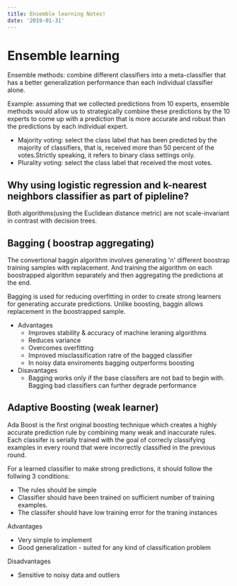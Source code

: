 ```yaml
---
title: Ensemble learning Notes!
date: '2019-01-31'
---
```


# Ensemble learning

Ensemble methods: combine different classifiers into a meta-classifier that has a better generalization performance than each individual classifier alone.

Example: assuming that we collected predictions from 10 experts, ensemble methods would allow us to strategically combine these predictions by the 10 experts to come up with a prediction that is more accurate and robust than the predictions by each individual expert.

- Majority voting: select the class label that has been predicted by the majority of classifiers, that is, received more than 50 percent of the votes.Strictly speaking, it refers to binary class settings only.
- Plurality voting: select the class label that received the most votes.

## Why using logistic regression and k-nearest neighbors classifier as part of pipleline?

Both algorithms(using the Euclidean distance metric) are not scale-invariant in contrast with decision trees.

## Bagging ( boostrap aggregating)

The convertional baggin algorithm involves generating 'n' different boostrap training samples with replacement. And training the algorithm on each boostrapped algorithm separately and then aggregating the predictions at the end.

Bagging is used for reducing overfitting in order to create strong learners for generating accurate predictions. Unlike boosting, baggin allows replacement in the boostrapped sample.

- Advantages
  - Improves stability & accuracy of machine leraning algorithms
  - Reduces variance
  - Overcomes overfitting
  - Improved misclassification ratre of the bagged classifier
  - In noisy data enviroments bagging outperforms boosting
- Disavantages
  - Bagging works only if the base classifers are not bad to begin with. Bagging bad classifiers can further degrade performance
 
## Adaptive Boosting (weak learner)

Ada Boost is the first original boosting technique which creates a highly accurate prediction rule by combining many weak and inaccurate rules. Each classifer is serially trained with the goal of correcly classifying examples in every round that were incorrectly classified in the previous round.

For a learned classifier to make strong predictions, it should follow the follwing 3 conditions:

- The rules should be simple
- Classifier should have been trained on sufficient number of training examples.
- The classifer should have low training error for the traning instances

Advantages

- Very simple to implement
- Good generalization - suited for any kind of classification problem 

Disadvantages

- Sensitive to noisy data and outliers
